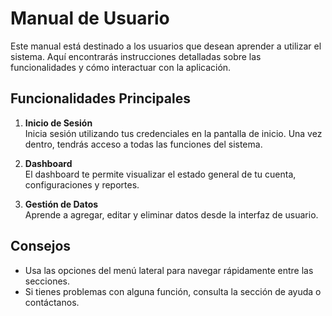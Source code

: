 
# Manual de Usuario

Este manual está destinado a los usuarios que desean aprender a utilizar el sistema. Aquí encontrarás instrucciones detalladas sobre las funcionalidades y cómo interactuar con la aplicación.

## Funcionalidades Principales

1. **Inicio de Sesión**  
   Inicia sesión utilizando tus credenciales en la pantalla de inicio. Una vez dentro, tendrás acceso a todas las funciones del sistema.

2. **Dashboard**  
   El dashboard te permite visualizar el estado general de tu cuenta, configuraciones y reportes.

3. **Gestión de Datos**  
   Aprende a agregar, editar y eliminar datos desde la interfaz de usuario.

## Consejos
- Usa las opciones del menú lateral para navegar rápidamente entre las secciones.
- Si tienes problemas con alguna función, consulta la sección de ayuda o contáctanos.
